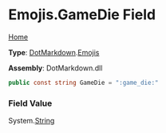 # Emojis\.GameDie Field

[Home](../../../README.md)

**Type**: [DotMarkdown](../../README.md)\.[Emojis](../README.md)

**Assembly**: DotMarkdown\.dll

```csharp
public const string GameDie = ":game_die:"
```

### Field Value

System\.[String](https://docs.microsoft.com/en-us/dotnet/api/system.string)